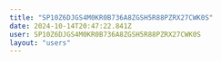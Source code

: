 ```yaml
---
title: "SP10Z6DJGS4M0KR0B736A8ZGSH5R88PZRX27CWK0S"
date: 2024-10-14T20:47:22.841Z
user: SP10Z6DJGS4M0KR0B736A8ZGSH5R88PZRX27CWK0S
layout: "users"
---
```

    
